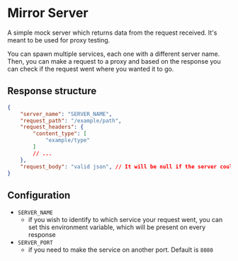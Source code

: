 # Mirror Server

A simple mock server which returns data from the request received. It's meant to be used for proxy testing.

You can spawn multiple services, each one with a different server name. Then, you can make a request to a proxy and based on the response you can check if the request went where you wanted it to go.

## Response structure

```json
{
    "server_name": "SERVER_NAME",
    "request_path": "/example/path",
    "request_headers": {
        "content_type": [
            "example/type"
        ]
        // ...
    },
    "request_body": "valid json", // It will be null if the server couldn't parse the body.
}
```

## Configuration

- `SERVER_NAME`
  - if you wish to identify to which service your request went, you can set this environment variable, which will be present on every response
- `SERVER_PORT`
  - if you need to make the service on another port. Default is `8080`
